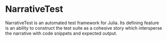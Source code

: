 # NarrativeTest

NarrativeTest is an automated test framework for Julia.  Its defining feature
is an ability to construct the test suite as a cohesive story which intersperse
the narrative with code snippets and expected output.
